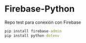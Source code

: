 # Firebase-Python
Repo test para conexión con Firebase

```cmd
pip install firebase-admin
pip install python-dotenv
```